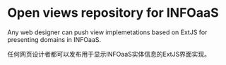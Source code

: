 # Open views repository for INFOaaS

Any web designer can push view implemetations based on ExtJS for presenting domains in INFOaaS.

任何网页设计者都可以发布用于显示INFOaaS实体信息的ExtJS界面实现。
